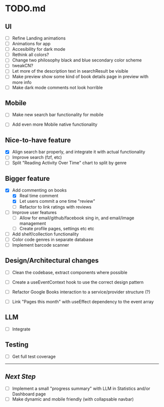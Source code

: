 # TODO.md

## UI
- [ ] Refine Landing animations
- [ ] Animations for app
- [ ] Accesibility for dark mode
- [ ] Rethink all colors?
- [ ] Change two philosophy black and blue secondary color scheme
- [ ] tweakCN?
- [ ] Let more of the description text in 	searchResult be visible
- [ ] Make preview show some kind of book details page in preview with more info
- [ ] Make dark mode comments not look horrible

## Mobile
- [ ] Make new search bar functionality for mobile
- [ ] Add even more Mobile native functionality


## Nice-to-have feature
- [X] Align search bar properly, and integrate it with actual functionality
- [ ] Improve search (fzf, etc)
- [ ] Split "Reading Activity Over Time" chart to split by genre

## Bigger feature
- [X] Add commenting on books
  - [X] Real time comment
  - [X] Let users commit a one time "review"
  - [ ] Refactor to link ratings with reviews
- [ ] Improve user features
  - [ ] Allow for email/github/facebook sing in, and email/image management
  - [ ] Create profile pages, settings etc etc
- [ ] Add shelf/collection functionality
- [ ] Color code genres in separate database
- [ ] Implement barcode scanner

## Design/Architectural changes
- [ ] Clean the codebase, extract components where possible
- [ ] Create a useEventContext hook to use the correct design pattern
- [ ] Refactor Google Books interaction to a service/provider structure (?)
- [ ] Link "Pages this month" with useEffect dependency to the event array


## LLM
- [ ] Integrate


## Testing
- [ ] Get full test coverage

***

## *Next Step*
- [ ] Implement a small "progress summary" with LLM in Statistics and/or Dashboard page
- [ ] Make dynamic and mobile friendly (with collapsable navbar)